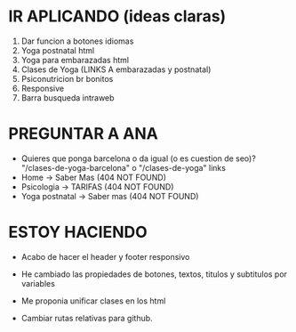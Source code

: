 # IR APLICANDO (ideas claras)

1. Dar funcion a botones idiomas
2. Yoga postnatal html
3. Yoga para embarazadas html
4. Clases de Yoga (LINKS A embarazadas y postnatal)
5. Psiconutricion br bonitos
6. Responsive
7. Barra busqueda intraweb



# PREGUNTAR A ANA
- Quieres que ponga barcelona o da igual (o es cuestion de seo)? "/clases-de-yoga-barcelona" o "/clases-de-yoga" links
- Home -> Saber Mas (404 NOT FOUND)
- Psicologia -> TARIFAS (404 NOT FOUND)
- Yoga postnatal -> Saber mas (404 NOT FOUND)

# ESTOY HACIENDO
- Acabo de hacer el header y footer responsivo
- He cambiado las propiedades de botones, textos, titulos y subtitulos por variables
- Me proponia unificar clases en los html

- Cambiar rutas relativas para github.